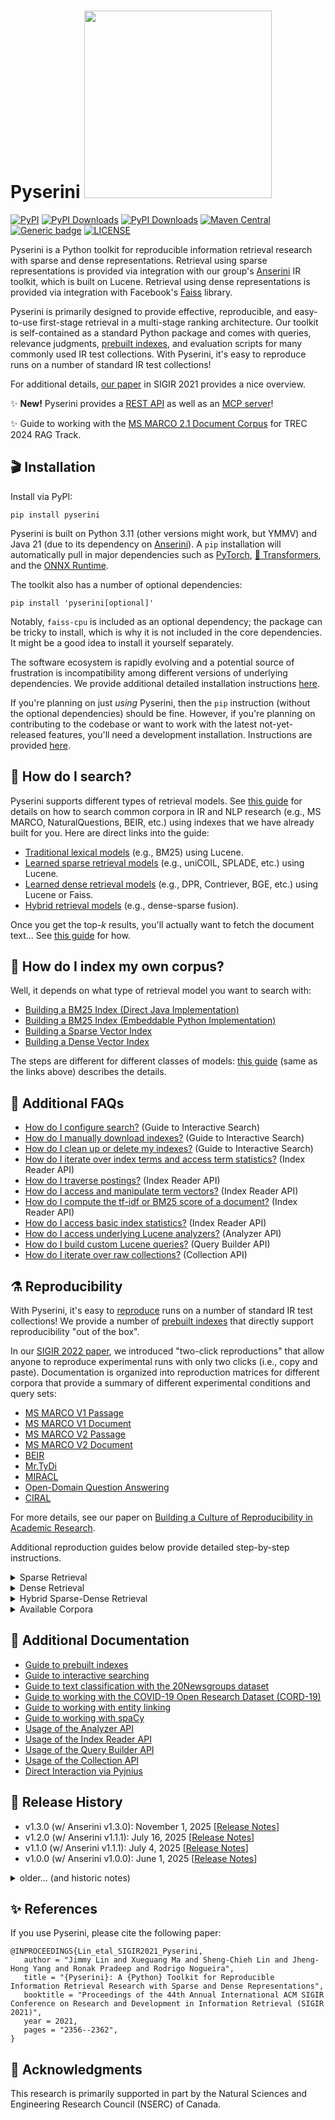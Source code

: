 # Pyserini <img src="docs/pyserini-logo.png" width="300" />

[![PyPI](https://img.shields.io/pypi/v/pyserini?color=brightgreen)](https://pypi.org/project/pyserini/)
[![PyPI Downloads](https://static.pepy.tech/badge/pyserini)](https://pepy.tech/projects/pyserini)
[![PyPI Downloads](https://static.pepy.tech/badge/pyserini/week)](https://pepy.tech/projects/pyserini)
[![Maven Central](https://img.shields.io/maven-central/v/io.anserini/anserini?color=brightgreen)](https://search.maven.org/search?q=a:anserini)
[![Generic badge](https://img.shields.io/badge/Lucene-v9.9.1-brightgreen.svg)](https://archive.apache.org/dist/lucene/java/9.9.1/)
[![LICENSE](https://img.shields.io/badge/license-Apache-blue.svg?style=flat)](https://www.apache.org/licenses/LICENSE-2.0)

Pyserini is a Python toolkit for reproducible information retrieval research with sparse and dense representations.
Retrieval using sparse representations is provided via integration with our group's [Anserini](http://anserini.io/) IR toolkit, which is built on Lucene.
Retrieval using dense representations is provided via integration with Facebook's [Faiss](https://github.com/facebookresearch/faiss) library.

Pyserini is primarily designed to provide effective, reproducible, and easy-to-use first-stage retrieval in a multi-stage ranking architecture.
Our toolkit is self-contained as a standard Python package and comes with queries, relevance judgments, [prebuilt indexes](docs/prebuilt-indexes.md), and evaluation scripts for many commonly used IR test collections.
With Pyserini, it's easy to reproduce runs on a number of standard IR test collections!

For additional details, [our paper](https://dl.acm.org/doi/10.1145/3404835.3463238) in SIGIR 2021 provides a nice overview.

✨ **New!** Pyserini provides a [REST API](docs/usage-rest.md) as well as an [MCP server](docs/usage-mcp.md)! 

✨ Guide to working with the [MS MARCO 2.1 Document Corpus](docs/experiments-msmarco-v2.1.md) for TREC 2024 RAG Track.


## 🎬 Installation

Install via PyPI:

```
pip install pyserini
```

Pyserini is built on Python 3.11 (other versions might work, but YMMV) and Java 21 (due to its dependency on [Anserini](http://anserini.io/)).
A `pip` installation will automatically pull in major dependencies such as [PyTorch](https://pytorch.org/), [🤗 Transformers](https://github.com/huggingface/transformers), and the [ONNX Runtime](https://onnxruntime.ai/).

The toolkit also has a number of optional dependencies:

```
pip install 'pyserini[optional]'
```

Notably, `faiss-cpu` is included as an optional dependency; the package can be tricky to install, which is why it is not included in the core dependencies.
It might be a good idea to install it yourself separately.

The software ecosystem is rapidly evolving and a potential source of frustration is incompatibility among different versions of underlying dependencies.
We provide additional detailed installation instructions [here](./docs/installation.md).

If you're planning on just _using_ Pyserini, then the `pip` instruction (without the optional dependencies) should be fine.
However, if you're planning on contributing to the codebase or want to work with the latest not-yet-released features, you'll need a development installation.
Instructions are provided [here](./docs/installation.md#development-installation).

## 🙋 How do I search?

Pyserini supports different types of retrieval models.
See [this guide](docs/usage-search.md) for details on how to search common corpora in IR and NLP research
(e.g., MS MARCO, NaturalQuestions, BEIR, etc.) using indexes that we have already built for you.
Here are direct links into the guide:

+ [Traditional lexical models](docs/usage-search.md#traditional-lexical-models) (e.g., BM25) using Lucene.
+ [Learned sparse retrieval models](docs/usage-search.md#learned-sparse-retrieval-models) (e.g., uniCOIL, SPLADE, etc.) using Lucene.
+ [Learned dense retrieval models](docs/usage-search.md#learned-dense-retrieval-models) (e.g., DPR, Contriever, BGE, etc.) using Lucene or Faiss.
+ [Hybrid retrieval models](docs/usage-search.md#hybrid-retrieval-models) (e.g., dense-sparse fusion).

Once you get the top-_k_ results, you'll actually want to fetch the document text...
See [this guide](docs/usage-fetch.md) for how.

## 🙋 How do I index my own corpus?

Well, it depends on what type of retrieval model you want to search with:

+ [Building a BM25 Index (Direct Java Implementation)](docs/usage-index.md#building-a-bm25-index-direct-java-implementation)
+ [Building a BM25 Index (Embeddable Python Implementation)](docs/usage-index.md#building-a-bm25-index-embeddable-python-implementation)
+ [Building a Sparse Vector Index](docs/usage-index.md#building-a-sparse-vector-index)
+ [Building a Dense Vector Index](docs/usage-index.md#building-a-dense-vector-index)

The steps are different for different classes of models:
[this guide](docs/usage-index.md) (same as the links above) describes the details.

## 🙋 Additional FAQs

+ [How do I configure search?](docs/usage-interactive-search.md#how-do-i-configure-search) (Guide to Interactive Search)
+ [How do I manually download indexes?](docs/usage-interactive-search.md#how-do-i-manually-download-indexes) (Guide to Interactive Search)
+ [How do I clean up or delete my indexes?](docs/usage-interactive-search.md#how-do-i-manually-remove-indexes) (Guide to Interactive Search)
+ [How do I iterate over index terms and access term statistics?](docs/usage-indexreader.md#how-do-i-iterate-over-index-terms-and-access-term-statistics) (Index Reader API)
+ [How do I traverse postings?](docs/usage-indexreader.md#how-do-i-traverse-postings) (Index Reader API)
+ [How do I access and manipulate term vectors?](docs/usage-indexreader.md#how-do-i-access-and-manipulate-term-vectors) (Index Reader API)
+ [How do I compute the tf-idf or BM25 score of a document?](docs/usage-indexreader.md#how-do-i-compute-the-tf-idf-or-BM25-score-of-a-document) (Index Reader API)
+ [How do I access basic index statistics?](docs/usage-indexreader.md#how-do-i-access-basic-index-statistics) (Index Reader API)
+ [How do I access underlying Lucene analyzers?](docs/usage-analyzer.md) (Analyzer API)
+ [How do I build custom Lucene queries?](docs/usage-querybuilder.md) (Query Builder API)
+ [How do I iterate over raw collections?](docs/usage-collection.md) (Collection API)

## ⚗️ Reproducibility

With Pyserini, it's easy to [reproduce](docs/reproducibility.md) runs on a number of standard IR test collections!
We provide a number of [prebuilt indexes](docs/prebuilt-indexes.md) that directly support reproducibility "out of the box".

In our [SIGIR 2022 paper](https://dl.acm.org/doi/10.1145/3477495.3531749), we introduced "two-click reproductions" that allow anyone to reproduce experimental runs with only two clicks (i.e., copy and paste).
Documentation is organized into reproduction matrices for different corpora that provide a summary of different experimental conditions and query sets:

+ [MS MARCO V1 Passage](https://castorini.github.io/pyserini/2cr/msmarco-v1-passage.html)
+ [MS MARCO V1 Document](https://castorini.github.io/pyserini/2cr/msmarco-v1-doc.html)
+ [MS MARCO V2 Passage](https://castorini.github.io/pyserini/2cr/msmarco-v2-passage.html)
+ [MS MARCO V2 Document](https://castorini.github.io/pyserini/2cr/msmarco-v2-doc.html)
+ [BEIR](https://castorini.github.io/pyserini/2cr/beir.html)
+ [Mr.TyDi](https://castorini.github.io/pyserini/2cr/mrtydi.html)
+ [MIRACL](https://castorini.github.io/pyserini/2cr/miracl.html)
+ [Open-Domain Question Answering](https://castorini.github.io/pyserini/2cr/odqa.html)
+ [CIRAL](https://castorini.github.io/pyserini/2cr/ciral.html)

For more details, see our paper on [Building a Culture of Reproducibility in Academic Research](https://arxiv.org/abs/2212.13534).

Additional reproduction guides below provide detailed step-by-step instructions.

<details>
<summary>Sparse Retrieval</summary>

### Sparse Retrieval

+ Reproducing [Robust04 baselines for ad hoc retrieval](docs/experiments-robust04.md)
+ Reproducing the [BM25 baseline for MS MARCO V1 Passage Ranking](docs/experiments-msmarco-passage.md)
+ Reproducing the [BM25 baseline for MS MARCO V1 Document Ranking](docs/experiments-msmarco-doc.md)
+ Reproducing the [multi-field BM25 baseline for MS MARCO V1 Document Ranking from Elasticsearch](docs/experiments-elastic.md)
+ Reproducing [BM25 baselines on the MS MARCO V2 Collections](docs/experiments-msmarco-v2.md)
+ Reproducing LTR filtering experiments: [MS MARCO V1 Passage](docs/experiments-ltr-msmarco-passage-reranking.md), [MS MARCO V1 Document](docs/experiments-ltr-msmarco-document-reranking.md)
+ Reproducing IRST experiments on the [MS MARCO V1 Collections](docs/experiments-msmarco-irst.md)
+ Reproducing DeepImpact: [MS MARCO V1 Passage](docs/experiments-deepimpact.md)
+ Reproducing uniCOIL with doc2query-T5: [MS MARCO V1](docs/experiments-unicoil.md), [MS MARCO V2](docs/experiments-msmarco-v2-unicoil.md)
+ Reproducing uniCOIL with TILDE: [MS MARCO V1 Passage](docs/experiments-unicoil-tilde-expansion.md), [MS MARCO V2 Passage](docs/experiments-msmarco-v2-unicoil-tilde-expansion.md)
+ Reproducing SPLADEv2: [MS MARCO V1 Passage](docs/experiments-spladev2.md)
+ Reproducing [Mr. TyDi experiments](https://github.com/castorini/mr.tydi/blob/main/README.md#1-bm25)
+ Reproducing [BM25 baselines for HC4](docs/experiments-hc4-v1.0.md)
+ Reproducing [BM25 baselines for HC4 on NeuCLIR22](docs/experiments-hc4-neuclir22.md)
+ Reproducing [SLIM experiments](docs/experiments-slim.md)
+ [Baselines](docs/experiments-kilt.md) for [KILT](https://github.com/facebookresearch/KILT): a benchmark for Knowledge Intensive Language Tasks
+ [Baselines](docs/experiments-tripclick-doc.md) for [TripClick](https://tripdatabase.github.io/tripclick/): a large-scale dataset of click logs in the health domain
+ [Baselines](https://github.com/castorini/anserini/blob/master/docs/experiments-fever.md) (in Anserini) for the [FEVER (Fact Extraction and VERification)](https://fever.ai/) dataset

</details>
<details>
<summary>Dense Retrieval</summary>

### Dense Retrieval

+ Reproducing TCT-ColBERTv1 experiments: [MS MARCO V1](docs/experiments-tct_colbert.md)
+ Reproducing TCT-ColBERTv2 experiments: [MS MARCO V1](docs/experiments-tct_colbert-v2.md), [MS MARCO V2](docs/experiments-msmarco-v2-tct_colbert-v2.md)
+ Reproducing [DPR experiments](docs/experiments-dpr.md)
+ Reproducing [BPR experiments](docs/experiments-bpr.md)
+ Reproducing [ANCE experiments](docs/experiments-ance.md)
+ Reproducing [DistilBERT KD experiments](docs/experiments-distilbert_kd.md)
+ Reproducing [DistilBERT Balanced Topic Aware Sampling experiments](docs/experiments-distilbert_tasb.md)
+ Reproducing [SBERT dense retrieval experiments](docs/experiments-sbert.md)
+ Reproducing [ADORE dense retrieval experiments](docs/experiments-adore.md)
+ Reproducing [Vector PRF experiments](docs/experiments-vector-prf.md)
+ Reproducing [ANCE-PRF experiments](docs/experiments-ance-prf.md)
+ Reproducing [Mr. TyDi experiments](https://github.com/castorini/mr.tydi/blob/main/README.md#2-mdpr)
+ Reproducing [DKRR experiments](docs/experiments-dkrr.md)

</details>
<details>
<summary>Hybrid Sparse-Dense Retrieval</summary>

### Hybrid Sparse-Dense Retrieval

+ Reproducing [uniCOIL + TCT-ColBERTv2 experiments on the MS MARCO V2 Collections](docs/experiments-msmarco-v2-hybrid.md)

</details>
<details>
<summary>Available Corpora</summary>

### Available Corpora

| Corpora                                                                                                                                   |   Size | Checksum                           |
|:------------------------------------------------------------------------------------------------------------------------------------------|-------:|:-----------------------------------|
| [MS MARCO V1 passage: uniCOIL (noexp)](https://rgw.cs.uwaterloo.ca/JIMMYLIN-bucket0/data/msmarco-passage-unicoil-noexp.tar)               | 2.7 GB | `f17ddd8c7c00ff121c3c3b147d2e17d8` |
| [MS MARCO V1 passage: uniCOIL (d2q-T5)](https://rgw.cs.uwaterloo.ca/JIMMYLIN-bucket0/data/msmarco-passage-unicoil.tar)                    | 3.4 GB | `78eef752c78c8691f7d61600ceed306f` |
| [MS MARCO V1 doc: uniCOIL (noexp)](https://rgw.cs.uwaterloo.ca/JIMMYLIN-bucket0/data/msmarco-doc-segmented-unicoil-noexp.tar)             |  11 GB | `11b226e1cacd9c8ae0a660fd14cdd710` |
| [MS MARCO V1 doc: uniCOIL (d2q-T5)](https://rgw.cs.uwaterloo.ca/JIMMYLIN-bucket0/data/msmarco-doc-segmented-unicoil.tar)                  |  19 GB | `6a00e2c0c375cb1e52c83ae5ac377ebb` |
| [MS MARCO V2 passage: uniCOIL (noexp)](https://rgw.cs.uwaterloo.ca/JIMMYLIN-bucket0/data/msmarco_v2_passage_unicoil_noexp_0shot.tar)      |  24 GB | `d9cc1ed3049746e68a2c91bf90e5212d` |
| [MS MARCO V2 passage: uniCOIL (d2q-T5)](https://rgw.cs.uwaterloo.ca/JIMMYLIN-bucket0/data/msmarco_v2_passage_unicoil_0shot.tar)           |  41 GB | `1949a00bfd5e1f1a230a04bbc1f01539` |
| [MS MARCO V2 doc: uniCOIL (noexp)](https://rgw.cs.uwaterloo.ca/JIMMYLIN-bucket0/data/msmarco_v2_doc_segmented_unicoil_noexp_0shot_v2.tar) |  55 GB | `97ba262c497164de1054f357caea0c63` |
| [MS MARCO V2 doc: uniCOIL (d2q-T5)](https://rgw.cs.uwaterloo.ca/JIMMYLIN-bucket0/data/msmarco_v2_doc_segmented_unicoil_0shot_v2.tar)      |  72 GB | `c5639748c2cbad0152e10b0ebde3b804` |
</details>

## 📃 Additional Documentation

+ [Guide to prebuilt indexes](docs/prebuilt-indexes.md)
+ [Guide to interactive searching](docs/usage-interactive-search.md)
+ [Guide to text classification with the 20Newsgroups dataset](docs/experiments-20newgroups.md)
+ [Guide to working with the COVID-19 Open Research Dataset (CORD-19)](docs/working-with-cord19.md)
+ [Guide to working with entity linking](https://github.com/castorini/pyserini/blob/master/docs/working-with-entity-linking.md)
+ [Guide to working with spaCy](https://github.com/castorini/pyserini/blob/master/docs/working-with-spacy.md)
+ [Usage of the Analyzer API](docs/usage-analyzer.md)
+ [Usage of the Index Reader API](docs/usage-indexreader.md)
+ [Usage of the Query Builder API](docs/usage-querybuilder.md)
+ [Usage of the Collection API](docs/usage-collection.md)
+ [Direct Interaction via Pyjnius](docs/usage-pyjnius.md)

## 📜️ Release History

+ v1.3.0 (w/ Anserini v1.3.0): November 1, 2025 [[Release Notes](docs/release-notes/release-notes-v1.3.0.md)]
+ v1.2.0 (w/ Anserini v1.1.1): July 16, 2025 [[Release Notes](docs/release-notes/release-notes-v1.2.0.md)]
+ v1.1.0 (w/ Anserini v1.1.1): July 4, 2025 [[Release Notes](docs/release-notes/release-notes-v1.1.0.md)]
+ v1.0.0 (w/ Anserini v1.0.0): June 1, 2025 [[Release Notes](docs/release-notes/release-notes-v1.0.0.md)]

<details>
<summary>older... (and historic notes)</summary>

+ v0.44.0 (w/ Anserini v0.39.0): January 20, 2025 [[Release Notes](docs/release-notes/release-notes-v0.44.0.md)]
+ v0.43.0 (w/ Anserini v0.38.0): November 11, 2024 [[Release Notes](docs/release-notes/release-notes-v0.43.0.md)]
+ v0.42.0 (w/ Anserini v0.38.0): November 8, 2024 [[Release Notes](docs/release-notes/release-notes-v0.42.0.md)] [[Known Issues](docs/release-notes/known-issues-v0.42.0.md)]
+ v0.41.0 (w/ Anserini v0.38.0): November 7, 2024 [[Release Notes](docs/release-notes/release-notes-v0.41.0.md)] [[Known Issues](docs/release-notes/known-issues-v0.41.0.md)]
+ v0.40.0 (w/ Anserini v0.38.0): October 28, 2024 [[Release Notes](docs/release-notes/release-notes-v0.40.0.md)]
+ v0.39.0 (w/ Anserini v0.38.0): September 27, 2024 [[Release Notes](docs/release-notes/release-notes-v0.39.0.md)]
+ v0.38.0 (w/ Anserini v0.38.0): September 11, 2024 [[Release Notes](docs/release-notes/release-notes-v0.38.0.md)]
+ v0.37.0 (w/ Anserini v0.37.0): August 26, 2024 [[Release Notes](docs/release-notes/release-notes-v0.37.0.md)]
+ v0.36.0 (w/ Anserini v0.36.1): June 17, 2024 [[Release Notes](docs/release-notes/release-notes-v0.36.0.md)]
+ v0.35.0 (w/ Anserini v0.35.0): April 4, 2024 [[Release Notes](docs/release-notes/release-notes-v0.35.0.md)]
+ v0.25.0 (w/ Anserini v0.25.0): March 31, 2024 [[Release Notes](docs/release-notes/release-notes-v0.25.0.md)]
+ v0.24.0 (w/ Anserini v0.24.0): December 28, 2023 [[Release Notes](docs/release-notes/release-notes-v0.24.0.md)]
+ v0.23.0 (w/ Anserini v0.23.0): November 17, 2023 [[Release Notes](docs/release-notes/release-notes-v0.23.0.md)]
+ v0.22.1 (w/ Anserini v0.22.1): October 19, 2023 [[Release Notes](docs/release-notes/release-notes-v0.22.1.md)]
+ v0.22.0 (w/ Anserini v0.22.0): August 31, 2023 [[Release Notes](docs/release-notes/release-notes-v0.22.0.md)]
+ v0.21.0 (w/ Anserini v0.21.0): April 6, 2023 [[Release Notes](docs/release-notes/release-notes-v0.21.0.md)]
+ v0.20.0 (w/ Anserini v0.20.0): February 1, 2023 [[Release Notes](docs/release-notes/release-notes-v0.20.0.md)]
+ v0.19.2 (w/ Anserini v0.16.2): December 16, 2022 [[Release Notes](docs/release-notes/release-notes-v0.19.2.md)]
+ v0.19.1 (w/ Anserini v0.16.1): November 12, 2022 [[Release Notes](docs/release-notes/release-notes-v0.19.1.md)]
+ v0.19.0 (w/ Anserini v0.16.1): November 2, 2022 [[Release Notes](docs/release-notes/release-notes-v0.19.0.md)] [[Known Issues](docs/release-notes/known-issues-v0.19.0.md)]
+ v0.18.0 (w/ Anserini v0.15.0): September 26, 2022 [[Release Notes](docs/release-notes/release-notes-v0.18.0.md)] (First release based on Lucene 9)
+ v0.17.1 (w/ Anserini v0.14.4): August 13, 2022 [[Release Notes](docs/release-notes/release-notes-v0.17.1.md)] (Final release based on Lucene 8)
+ v0.17.0 (w/ Anserini v0.14.3): May 28, 2022 [[Release Notes](docs/release-notes/release-notes-v0.17.0.md)]
+ v0.16.1 (w/ Anserini v0.14.3): May 12, 2022 [[Release Notes](docs/release-notes/release-notes-v0.16.1.md)]
+ v0.16.0 (w/ Anserini v0.14.1): March 1, 2022 [[Release Notes](docs/release-notes/release-notes-v0.16.0.md)]
+ v0.15.0 (w/ Anserini v0.14.0): January 21, 2022 [[Release Notes](docs/release-notes/release-notes-v0.15.0.md)]
+ v0.14.0 (w/ Anserini v0.13.5): November 8, 2021 [[Release Notes](docs/release-notes/release-notes-v0.14.0.md)]
+ v0.13.0 (w/ Anserini v0.13.1): July 3, 2021 [[Release Notes](docs/release-notes/release-notes-v0.13.0.md)]
+ v0.12.0 (w/ Anserini v0.12.0): May 5, 2021 [[Release Notes](docs/release-notes/release-notes-v0.12.0.md)]
+ v0.11.0.0: February 18, 2021 [[Release Notes](docs/release-notes/release-notes-v0.11.0.0.md)]
+ v0.10.1.0: January 8, 2021 [[Release Notes](docs/release-notes/release-notes-v0.10.1.0.md)]
+ v0.10.0.1: December 2, 2020 [[Release Notes](docs/release-notes/release-notes-v0.10.0.1.md)]
+ v0.10.0.0: November 26, 2020 [[Release Notes](docs/release-notes/release-notes-v0.10.0.0.md)]
+ v0.9.4.0: June 26, 2020 [[Release Notes](docs/release-notes/release-notes-v0.9.4.0.md)]
+ v0.9.3.1: June 11, 2020 [[Release Notes](docs/release-notes/release-notes-v0.9.3.1.md)]
+ v0.9.3.0: May 27, 2020 [[Release Notes](docs/release-notes/release-notes-v0.9.3.0.md)]
+ v0.9.2.0: May 15, 2020 [[Release Notes](docs/release-notes/release-notes-v0.9.2.0.md)]
+ v0.9.1.0: May 6, 2020 [[Release Notes](docs/release-notes/release-notes-v0.9.1.0.md)]
+ v0.9.0.0: April 18, 2020 [[Release Notes](docs/release-notes/release-notes-v0.9.0.0.md)]
+ v0.8.1.0: March 22, 2020 [[Release Notes](docs/release-notes/release-notes-v0.8.1.0.md)]
+ v0.8.0.0: March 12, 2020 [[Release Notes](docs/release-notes/release-notes-v0.8.0.0.md)]
+ v0.7.2.0: January 25, 2020 [[Release Notes](docs/release-notes/release-notes-v0.7.2.0.md)]
+ v0.7.1.0: January 9, 2020 [[Release Notes](docs/release-notes/release-notes-v0.7.1.0.md)]
+ v0.7.0.0: December 13, 2019 [[Release Notes](docs/release-notes/release-notes-v0.7.0.0.md)]
+ v0.6.0.0: November 2, 2019

## 📜️ Historical Notes

❗ Anserini was upgraded from JDK 11 to JDK 21 at commit [`272565`](https://github.com/castorini/anserini/commit/39cecf6c257bae85f4e9f6ab02e0be101338c3cc) (2024/04/03), which corresponds to the release of v0.35.0.
Correspondingly, Pyserini was upgraded to JDK 21 at commit [`b2f677`](https://github.com/castorini/pyserini/commit/b2f677da46e1910c0fd95e5ff06070bc71075401) (2024/04/04).

⁉️ **Lucene 8 to Lucene 9 Transition.**
In 2022, Pyserini underwent a transition from Lucene 8 to Lucene 9.
Most of the prebuilt indexes have been rebuilt using Lucene 9, but there are a few still based on Lucene 8.

More details:

+ [PyPI v0.17.1](https://pypi.org/project/pyserini/0.17.1/) (commit [`33c87c`](https://github.com/castorini/pyserini/commit/33c87c982d543d65e0ba1b4c94ee865fd9a6040e), released 2022/08/13) is the last Pyserini release built on Lucene 8, based on [Anserini v0.14.4](https://github.com/castorini/anserini/releases/tag/anserini-0.14.4).
Thereafter, Anserini trunk was upgraded to Lucene 9.
+ [PyPI v0.18.0](https://pypi.org/project/pyserini/0.18.0/) (commit [`5fab14`](https://github.com/castorini/pyserini/commit/5fab143f64ed067ecf619c7d83ecd846aa494fbe), released 2022/09/26) is built on [Anserini v0.15.0](https://github.com/castorini/anserini/releases/tag/anserini-0.15.0), using Lucene 9.
Thereafter, Pyserini trunk advanced to Lucene 9.

Explanations:

+ **What's the impact?**
Indexes built with Lucene 8 are not fully compatible with Lucene 9 code (see [Anserini #1952](https://github.com/castorini/anserini/issues/1952)).
The workaround is to disable consistent tie-breaking, which happens automatically if a Lucene 8 index is detected by Pyserini.
However, Lucene 9 code running on Lucene 8 indexes will give slightly different results than Lucene 8 code running on Lucene 8 indexes.
Note that Lucene 8 code is _not_ able to read indexes built with Lucene 9.

+ **Why is this necessary?**
Although disruptive, an upgrade to Lucene 9 is necessary to take advantage of Lucene's HNSW indexes, which will increase the capabilities of Pyserini and open up the design space of dense/sparse hybrids.

With v0.11.0.0 and before, Pyserini versions adopted the convention of _X.Y.Z.W_, where _X.Y.Z_ tracks the version of Anserini, and _W_ is used to distinguish different releases on the Python end.
Starting with Anserini v0.12.0, Anserini and Pyserini versions have become decoupled.

Anserini is designed to work with JDK 11.
There was a JRE path change above JDK 9 that breaks pyjnius 1.2.0, as documented in [this issue](https://github.com/kivy/pyjnius/issues/304), also reported in Anserini [here](https://github.com/castorini/anserini/issues/832) and [here](https://github.com/castorini/anserini/issues/805).
This issue was fixed with pyjnius 1.2.1 (released December 2019).
The previous error was documented in [this notebook](https://github.com/castorini/anserini-notebooks/blob/master/pyjnius_demo.ipynb) and [this notebook](https://github.com/castorini/anserini-notebooks/blob/master/pyjnius_demo_jvm_issue_fix.ipynb) documents the fix.

</details>

## ✨ References

If you use Pyserini, please cite the following paper:

```
@INPROCEEDINGS{Lin_etal_SIGIR2021_Pyserini,
   author = "Jimmy Lin and Xueguang Ma and Sheng-Chieh Lin and Jheng-Hong Yang and Ronak Pradeep and Rodrigo Nogueira",
   title = "{Pyserini}: A {Python} Toolkit for Reproducible Information Retrieval Research with Sparse and Dense Representations",
   booktitle = "Proceedings of the 44th Annual International ACM SIGIR Conference on Research and Development in Information Retrieval (SIGIR 2021)",
   year = 2021,
   pages = "2356--2362",
}
```

## 🙏 Acknowledgments

This research is primarily supported in part by the Natural Sciences and Engineering Research Council (NSERC) of Canada.
